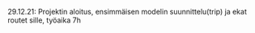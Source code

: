 29.12.21: Projektin aloitus, ensimmäisen modelin suunnittelu(trip) ja ekat routet sille, työaika 7h
